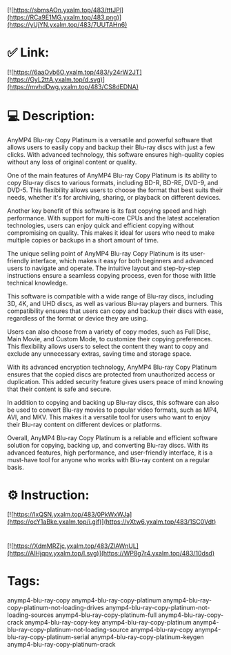 [![https://sbmsAOn.yxalm.top/483/tttJPl](https://RCa9E1MG.yxalm.top/483.png)](https://yUjYN.yxalm.top/483/7UUTAHn6)
# ✅ Link:
[![https://6aaOvb6O.yxalm.top/483/y24rW2JT](https://GyL2ttA.yxalm.top/d.svg)](https://mvhdDwg.yxalm.top/483/CS8dEDNA)
# 💻 Description:
AnyMP4 Blu-ray Copy Platinum is a versatile and powerful software that allows users to easily copy and backup their Blu-ray discs with just a few clicks. With advanced technology, this software ensures high-quality copies without any loss of original content or quality.

One of the main features of AnyMP4 Blu-ray Copy Platinum is its ability to copy Blu-ray discs to various formats, including BD-R, BD-RE, DVD-9, and DVD-5. This flexibility allows users to choose the format that best suits their needs, whether it's for archiving, sharing, or playback on different devices.

Another key benefit of this software is its fast copying speed and high performance. With support for multi-core CPUs and the latest acceleration technologies, users can enjoy quick and efficient copying without compromising on quality. This makes it ideal for users who need to make multiple copies or backups in a short amount of time.

The unique selling point of AnyMP4 Blu-ray Copy Platinum is its user-friendly interface, which makes it easy for both beginners and advanced users to navigate and operate. The intuitive layout and step-by-step instructions ensure a seamless copying process, even for those with little technical knowledge.

This software is compatible with a wide range of Blu-ray discs, including 3D, 4K, and UHD discs, as well as various Blu-ray players and burners. This compatibility ensures that users can copy and backup their discs with ease, regardless of the format or device they are using.

Users can also choose from a variety of copy modes, such as Full Disc, Main Movie, and Custom Mode, to customize their copying preferences. This flexibility allows users to select the content they want to copy and exclude any unnecessary extras, saving time and storage space.

With its advanced encryption technology, AnyMP4 Blu-ray Copy Platinum ensures that the copied discs are protected from unauthorized access or duplication. This added security feature gives users peace of mind knowing that their content is safe and secure.

In addition to copying and backing up Blu-ray discs, this software can also be used to convert Blu-ray movies to popular video formats, such as MP4, AVI, and MKV. This makes it a versatile tool for users who want to enjoy their Blu-ray content on different devices or platforms.

Overall, AnyMP4 Blu-ray Copy Platinum is a reliable and efficient software solution for copying, backing up, and converting Blu-ray discs. With its advanced features, high performance, and user-friendly interface, it is a must-have tool for anyone who works with Blu-ray content on a regular basis.

# ⚙️ Instruction:
[![https://IxQSN.yxalm.top/483/0PkWxWJa](https://ocY1aBke.yxalm.top/i.gif)](https://vXtw6.yxalm.top/483/1SC0Vdt)
#
[![https://XdmMRZjc.yxalm.top/483/ZlAWnUL](https://AlHjqpv.yxalm.top/l.svg)](https://WP8g7r4.yxalm.top/483/10dsd)
# Tags:
anymp4-blu-ray-copy anymp4-blu-ray-copy-platinum anymp4-blu-ray-copy-platinum-not-loading-drives anymp4-blu-ray-copy-platinum-not-loading-sources anymp4-blu-ray-copy-platinum-full anymp4-blu-ray-copy-crack anymp4-blu-ray-copy-key anymp4-blu-ray-copy-platinum anymp4-blu-ray-copy-platinum-not-loading-source anymp4-blu-ray-copy anymp4-blu-ray-copy-platinum-serial anymp4-blu-ray-copy-platinum-keygen anymp4-blu-ray-copy-platinum-crack






